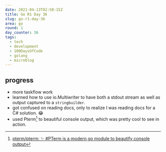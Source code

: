 ```yaml
---
date: 2021-04-13T02:50:15Z
title: Go R1 Day 36
slug: go-r1-day-36
area: go
round: 1
day_counter: 36
tags:
  - tech
  - development
  - 100DaysOfCode
  - golang
  - microblog
---
```


## progress

- more taskflow work
- learned how to use io.Multiwriter to have both a stdout stream as well as output captured to a `stringbuilder`.
- got confused on reading docs, only to realize I was reading docs for a C# solution. 😂
- used Pterm[^pterm] to beautiful console output, which was pretty cool to see in action.

[^pterm]: [pterm/pterm: ✨ #PTerm is a modern go module to beautify console output](https://bit.ly/3da2Z5U)
